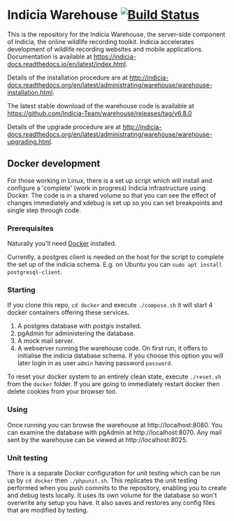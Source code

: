 # Indicia Warehouse [![Build Status](https://travis-ci.com/Indicia-Team/warehouse.svg?branch=master)](https://travis-ci.com/Indicia-Team/warehouse)

This is the repository for the Indicia Warehouse, the server-side component of Indicia, the online wildlife recording
toolkit. Indicia accelerates development of wildlife recording websites and mobile applications. Documentation is
available at https://indicia-docs.readthedocs.io/en/latest/index.html.

Details of the installation procedure are at
http://indicia-docs.readthedocs.org/en/latest/administrating/warehouse/warehouse-installation.html.

The latest stable download of the warehouse code is available at https://github.com/Indicia-Team/warehouse/releases/tag/v6.8.0

Details of the upgrade procedure are at
http://indicia-docs.readthedocs.org/en/latest/administrating/warehouse/warehouse-upgrading.html.

## Docker development
For those working in Linux, there is a set up script which will install
and configure a 'complete' (work in progress) Indicia infrastructure using
Docker. The code is in a shared volume so that you can see the effect of
changes immediately and xdebug is set up so you can set breakpoints and
single step through code.

### Prerequisites
Naturally you'll need [Docker](https://docs.docker.com/engine/install/) installed.

Currently, a postgres client is needed on the host for the script to complete the set
up of the indicia schema. E.g. on Ubuntu you can
`sudo apt install postgresql-client`.

### Starting
If you clone this repo, `cd docker` and execute `./compose.sh` it will start
4 docker containers offering these services.
1. A postgres database with postgis installed.
1. pgAdmin for administering the database.
1. A mock mail server.
1. A webserver running the warehouse code.
On first run, it offers to initialise the indicia database schema.
If you choose this option you will later login in as user `admin` having
password `password`.

To reset your docker system to an entirely clean state, execute `./reset.sh`
from the `docker` folder.
If you are going to immediately restart docker then delete cookies from
your browser too.

### Using
Once running you can browse the warehouse at http://localhost:8080.
You can examine the database with pgAdmin at http://localhost:8070.
Any mail sent by the warehouse can be viewed at http://localhost:8025.

### Unit testing
There is a separate Docker configuration for unit testing which can be
run up by `cd docker` then `./phpunit.sh`. This replicates the unit
testing performed when you push commits to the repository, enabling you
to create and debug tests locally. It uses its own volume for the database
so won't overwrite any setup you have. It also saves and restores any config
files that are modified by testing.